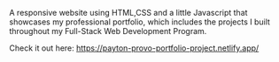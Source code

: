 A responsive website using HTML,CSS and a little Javascript that showcases my professional portfolio, which includes the projects I built throughout my Full-Stack Web Development Program.

Check it out here:
https://payton-provo-portfolio-project.netlify.app/
